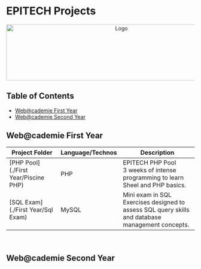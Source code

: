 # EPITECH Projects

<p align="center">
    <img src="https://upload.wikimedia.org/wikipedia/commons/f/fe/Epitech_Official_Logo.png" alt="Logo" width="600" height="150"/>
</p>

## Table of Contents
  - [Web@cademie First Year](#webcademie-first-year)
  - [Web@cademie Second Year](#webcademie-second-year)

## Web@cademie First Year

| Project Folder                    | Language/Technos | Description |
| --------------------------------  | - | -------------- |
| [PHP Pool](./First Year/Piscine PHP) | PHP | EPITECH PHP Pool <br> 3 weeks of intense programming to learn Sheel and PHP basics. |
| [SQL Exam](./First Year/Sql Exam) | MySQL | Mini exam in SQL <br> Exercises designed to assess SQL query skills and database management concepts. |
<br>

## Web@cademie Second Year
